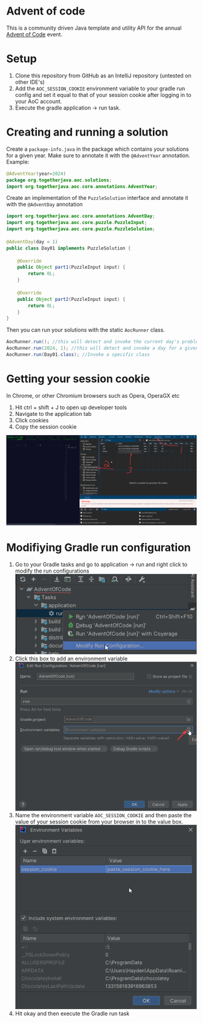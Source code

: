 # Advent of code #
This is a community driven Java template and utility API for the annual [Advent of Code](https://adventofcode.com) event.

# Setup #

1. Clone this repository from GitHub as an IntelliJ repository (untested on other IDE's)
2. Add the `AOC_SESSION_COOKIE` environment variable to your gradle run config and set it equal to that of your session cookie after logging in to your AoC account.
3. Execute the gradle application -> run task.

# Creating and running a solution #

Create a `package-info.java` in the package which contains your solutions for a given year.
Make sure to annotate it with the `@AdventYear` annotation.
Example:

```java
@AdventYear(year=2024)
package org.togetherjava.aoc.solutions;
import org.togetherjava.aoc.core.annotations.AdventYear;
```

Create an implementation of the `PuzzleSolution` interface and annotate it with the `@AdventDay` annotation

```java
import org.togetherjava.aoc.core.annotations.AdventDay;
import org.togetherjava.aoc.core.puzzle.PuzzleInput;
import org.togetherjava.aoc.core.puzzle.PuzzleSolution;

@AdventDay(day = 1)
public class Day01 implements PuzzleSolution {

	@Override
	public Object part1(PuzzleInput input) {
		return 0L;
	}

	@Override
	public Object part2(PuzzleInput input) {
		return 0L;
	}
}
```

Then you can run your solutions with the static `AocRunner` class.

```java
AocRunner.run(); //this will detect and invoke the current day's problems
AocRunner.run(2024, 1); //this will detect and invoke a day for a given year/day
AocRunner.run(Day01.class); //Invoke a specific class
```

# Getting your session cookie #

In Chrome, or other Chromium browsers such as Opera, OperaGX etc
1. Hit ctrl + shift + J to open up developer tools
2. Navigate to the application tab
3. Click cookies
4. Copy the session cookie

![](/setup/4.png)

# Modifiying Gradle run configuration #
1. Go to your Gradle tasks and go to application -> run and right click to modify the run configurations
![](/setup/1.png)
2. Click this box to add an environment variable
![](/setup/2.png)
3. Name the environment variable `AOC_SESSION_COOKIE` and then paste the value of your session cookie from your browser in to the value box.
![](/setup/3.png)
4. Hit okay and then execute the Gradle run task
